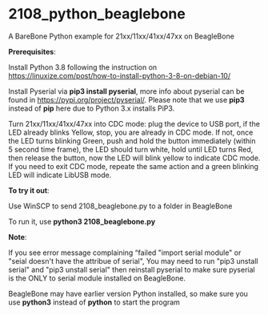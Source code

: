 # 2108_python_beaglebone

A BareBone Python example for 21xx/11xx/41xx/47xx on BeagleBone

**Prerequisites**:

Install Python 3.8 following the instruction on https://linuxize.com/post/how-to-install-python-3-8-on-debian-10/

Install Pyserial via **pip3 install pyserial**, more info about pyserial can be found in https://pypi.org/project/pyserial/. Please note that we use **pip3** instead of **pip** here due to Python 3.x installs PiP3.

Turn 21xx/11xx/41xx/47xx into CDC mode: plug the device to USB port, if the LED already blinks Yellow, stop, you are already in CDC mode. If not, once the LED turns blinking Green, push and hold the button immediately (within 5 second time frame), the LED should turn white, hold until LED turns Red, then release the button, now the LED will blink yellow to indicate CDC mode. If you need to exit CDC mode, repeate the same action and a green blinking LED will indicate LibUSB mode.

**To try it out**:

Use WinSCP to send 2108_beaglebone.py to a folder in BeagleBone

To run it, use **python3 2108_beaglebone.py**

**Note**:

If you see error message complaining “failed "import serial module" or "seial doesn't have the attribue of serial", You may need to run "pip3 unstall serial" and "pip3 unstall serial" then reinstall pyserial to make sure pyserial is the ONLY to serial module installed on BeagleBone.

BeagleBone may have earlier version Python installed, so make sure you use **python3** instead of **python** to start the program

